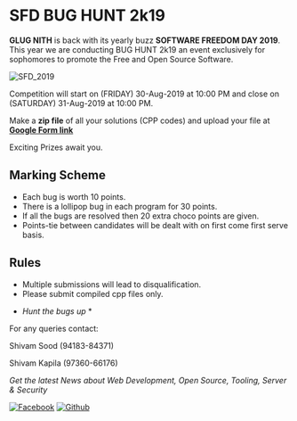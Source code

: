 # SFD BUG HUNT 2k19

**GLUG NITH** is back with its yearly buzz **SOFTWARE FREEDOM DAY 2019**. 
This year we are conducting BUG HUNT 2k19 an event exclusively for sophomores to promote the Free and Open Source Software.



![SFD_2019](sfd_bug_hunt_final.png)



Competition will start on (FRIDAY) 30-Aug-2019 at 10:00 PM and close on (SATURDAY) 31-Aug-2019 at 10:00 PM.

Make a **zip file** of all your solutions (CPP codes) and upload your file at
**[Google Form link](https://forms.gle/YBoGFRfuZKWQQy5z6)**

Exciting Prizes await you. 

## Marking Scheme
- Each bug is worth 10 points.
- There is a lollipop bug in each program for 30 points.
- If all the bugs are resolved then 20 extra choco points are given.
- Points-tie between candidates will be dealt with on first come first serve basis.  

## Rules
- Multiple submissions will lead to disqualification.
-  Please submit compiled cpp files only.

 * *Hunt the bugs up* *

For any queries contact: 

Shivam Sood (94183-84371)

Shivam Kapila (97360-66176)


*Get the latest News about Web Development, Open Source, Tooling, Server & Security*

[![Facebook](https://github.frapsoft.com/social/facebook.png)](https://www.facebook.com/glug.nith/)
[![Github](https://github.frapsoft.com/social/github.png)](https://github.com/glugnith/)

